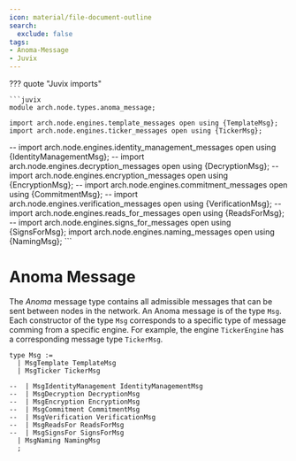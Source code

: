 ```yaml
---
icon: material/file-document-outline
search:
  exclude: false
tags:
- Anoma-Message
- Juvix
---
```


??? quote "Juvix imports"

    ```juvix
    module arch.node.types.anoma_message;

    import arch.node.engines.template_messages open using {TemplateMsg};
    import arch.node.engines.ticker_messages open using {TickerMsg};

--    import arch.node.engines.identity_management_messages open using {IdentityManagementMsg};
--    import arch.node.engines.decryption_messages open using {DecryptionMsg};
--    import arch.node.engines.encryption_messages open using {EncryptionMsg};
--    import arch.node.engines.commitment_messages open using {CommitmentMsg};
--    import arch.node.engines.verification_messages open using {VerificationMsg};
--    import arch.node.engines.reads_for_messages open using {ReadsForMsg};
--    import arch.node.engines.signs_for_messages open using {SignsForMsg};
    import arch.node.engines.naming_messages open using {NamingMsg};
    ```

# Anoma Message

The _Anoma_ message type contains all admissible messages
that can be sent between nodes in the network.
An Anoma message is of the type `Msg`.
Each constructor of the type `Msg`
corresponds to a specific type of message comming from a specific engine.
For example, the engine `TickerEngine`
has a corresponding message type `TickerMsg`.

<!-- --8<-- [start:anoma-messages-type] -->
```juvix
type Msg :=
  | MsgTemplate TemplateMsg
  | MsgTicker TickerMsg

--  | MsgIdentityManagement IdentityManagementMsg
--  | MsgDecryption DecryptionMsg
--  | MsgEncryption EncryptionMsg
--  | MsgCommitment CommitmentMsg
--  | MsgVerification VerificationMsg
--  | MsgReadsFor ReadsForMsg
--  | MsgSignsFor SignsForMsg
  | MsgNaming NamingMsg
  ;
```
<!-- --8<-- [end:anoma-messages-type] -->
